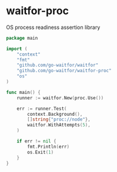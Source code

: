 # waitfor-proc
OS process readiness assertion library

```go
package main

import (
	"context"
	"fmt"
	"github.com/go-waitfor/waitfor"
	"github.com/go-waitfor/waitfor-proc"
	"os"
)

func main() {
	runner := waitfor.New(proc.Use())

	err := runner.Test(
		context.Background(),
		[]string{"proc://node"},
		waitfor.WithAttempts(5),
	)

	if err != nil {
		fmt.Println(err)
		os.Exit(1)
	}
}
```